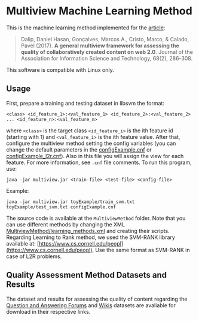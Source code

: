 # Multiview Machine Learning Method

This is the machine learning method implemented for the [article](http://onlinelibrary.wiley.com/doi/10.1002/asi.23650/full): 

> Dalip, Daniel Hasan, Gonçalves, Marcos A., Cristo, Marco, & Calado, Pavel (2017). **A general multiview framework for assessing the quality of collaboratively created content on web 2.0**. Journal of the Association for Information Science and Technology, 68(2), 286-308.


This software is compatible with Linux only.

## Usage



First, prepare a training and testing dataset in libsvm the format: 

```
<class> <id_feature_1>:<val_feature_1> <id_feature_2>:<val_feature_2> ... <id_feature_n>:<val_feature_n>
```

where `<class>` is the target class `<id_feature_i>` is the ith feature id (starting with 1) and `<val_feature_i>` is the ith feature value. After that, configure the multiview method setting the config variables (you can change the default parameters in the [configExample.cnf](configExample.cnf) or [configExample_l2r.cnf](configExample_l2r.cnf)). Also in this file you will assign the view for each feature. For more information, see `.cnf` file comments. To run this program, use: 

```
java -jar multiview.jar <train-file> <test-file> <config-file>
```

Example:

```
java -jar multiview.jar toyExample/train_svm.txt toyExample/test_svm.txt configExample.cnf
```

The source code is available at the `MultiviewMethod` folder. Note that you can use different methods by changing the XML [MultiviewMethod/learning_methods.xml](MultiviewMethod/learning_methods.xml) and creating their scripts. Regarding Learning to Rank method, we used the SVM-RANK library available at: [https://www.cs.cornell.edu/peopl](https://www.cs.cornell.edu/peopl). Use the same format as SVM-RANK in case of L2R problems.



## Quality Assessment Method Datasets and Results

The dataset and results for assessing the quality of content regarding the [Question and Answering Forums](http://www.lbd.dcc.ufmg.br/lbd/collections/ranking-q-a-forums) and [Wikis](http://www.lbd.dcc.ufmg.br/lbd/collections/wiki-quality) datasets are avaliable for download in their respective links. 


